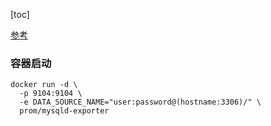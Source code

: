 [toc]

[参考](https://github.com/prometheus/mysqld_exporter)

### 容器启动
```shell
docker run -d \
  -p 9104:9104 \
  -e DATA_SOURCE_NAME="user:password@(hostname:3306)/" \
  prom/mysqld-exporter
```
